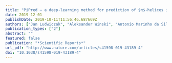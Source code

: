```yaml
---
title: "PiPred – a deep-learning method for prediction of $π$-helices in protein sequences"
date: 2019-12-01
publishDate: 2019-10-11T11:56:46.687669Z
authors: ["Jan Ludwiczak", "Aleksander Winski", "Antonio Marinho da Silva Neto", "Krzysztof Szczepaniak", "Vikram Alva", "Stanislaw Dunin-Horkawicz"]
publication_types: ["2"]
abstract: ""
featured: false
publication: "*Scientific Reports*"
url_pdf: "http://www.nature.com/articles/s41598-019-43189-4"
doi: "10.1038/s41598-019-43189-4"
---
```


